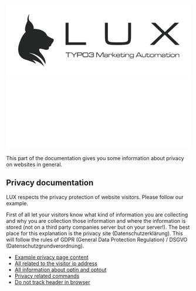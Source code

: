 ![LUX](/Documentation/Images/logo_claim.svg#gh-light-mode-only "LUX")
![LUX](/Documentation/Images/logo_claim_white.svg#gh-dark-mode-only "LUX")

This part of the documentation gives you some information about privacy on websites in general.

## Privacy documentation

LUX respects the privacy protection of website visitors. Please follow our example.

First of all let your visitors know what kind of information you are collecting and why you are collection those
information and where the information is stored (not on a third party companies server but on your server!).
The best place for this explanation is the privacy site (Datenschutzerklärung). This will follow the
rules of GDPR (General Data Protection Regulation) / DSGVO (Datenschutzgrundverordnung).

* [Example privacy page content](PrivacyPage.md)
* [All related to the visitor ip address](IpAddresses.md)
* [All information about optin and optout](OptInAndOptOut.md)
* [Privacy related commands](Commands.md)
* [Do not track header in browser](DoNotTrack.md)
